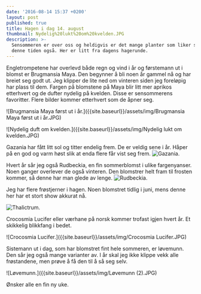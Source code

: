 ```yaml
---
date: '2016-08-14 15:37 +0200'
layout: post
published: true
title: Hagen i dag 14. august
thumbnail: Nydelig%20lukt%20om%20kvelden.JPG
description: >-
  Sensommeren er over oss og heldigvis er det mange planter som liker seg på
  denne tiden også. Her er litt fra dagens hagerunde.
---
```


Engletrompetene har overlevd både regn og vind i år og førstemann ut i blomst er Brugmansia Maya. Den begynner å bli noen år gammel nå og har breiet seg godt ut. Jeg klipper de lite ned om vinteren siden jeg foreløpig har plass til dem. Fargen på blomstene på Maya blir litt mer aprikos etterhvert og de dufter nydelig på kvelden. Disse er sensommerens favoritter. Flere bilder kommer etterhvert som de åpner seg.

![Brugmansia Maya først ut i år.]({{site.baseurl}}/assets/img/Brugmansia Maya først ut i år.JPG)

![Nydelig duft om kvelden.]({{site.baseurl}}/assets/img/Nydelig lukt om kvelden.JPG)

<!--more-->

Gazania har fått litt sol og titter endelig frem. De er veldig sene i år. Håper på en god og varm høst slik at enda flere får vist seg frem.
![Gazania.]({{site.baseurl}}/assets/img/Gazania.JPG)

Hvert år sår jeg også Rudbeckia, en fin sommerblomst i ulike fargenyanser. Noen ganger overlever de også vinteren. Den blomstrer helt fram til frosten kommer, så denne har man glede av lenge.
![Rudbeckia.]({{site.baseurl}}/assets/img/Rudbeckia.JPG)

Jeg har flere frøstjerner i hagen. Noen blomstret tidlig i juni, mens denne her har et stort show akkurat nå. 

![Thalictrum.]({{site.baseurl}}/assets/img/Thalictrum.JPG)

Crocosmia Lucifer eller værhane på norsk kommer trofast igjen hvert år. Et skikkelig blikkfang i bedet. 

![Crocosmia Lucifer.]({{site.baseurl}}/assets/img/Crocosmia Lucifer.JPG)

Sistemann ut i dag, som har blomstret fint hele sommeren, er løvemunn. Den sår jeg også mange varianter av. I år skal jeg ikke klippe vekk alle frøstandene, men prøve å få den til å så seg selv. 

![Løvemunn.]({{site.baseurl}}/assets/img/Løvemunn (2).JPG)

Ønsker alle en fin ny uke.
